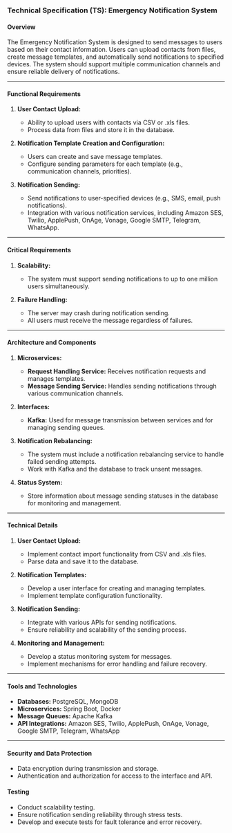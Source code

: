 ### Technical Specification (TS): Emergency Notification System

#### Overview
The Emergency Notification System is designed to send messages to users based on their contact information. Users can upload contacts from files, create message templates, and automatically send notifications to specified devices. The system should support multiple communication channels and ensure reliable delivery of notifications.

---

#### Functional Requirements

1. **User Contact Upload:**
   - Ability to upload users with contacts via CSV or .xls files.
   - Process data from files and store it in the database.

2. **Notification Template Creation and Configuration:**
   - Users can create and save message templates.
   - Configure sending parameters for each template (e.g., communication channels, priorities).

3. **Notification Sending:**
   - Send notifications to user-specified devices (e.g., SMS, email, push notifications).
   - Integration with various notification services, including Amazon SES, Twilio, ApplePush, OnAge, Vonage, Google SMTP, Telegram, WhatsApp.

---

#### Critical Requirements

1. **Scalability:**
   - The system must support sending notifications to up to one million users simultaneously.

2. **Failure Handling:**
   - The server may crash during notification sending.
   - All users must receive the message regardless of failures.

---

#### Architecture and Components

1. **Microservices:**
   - **Request Handling Service:** Receives notification requests and manages templates.
   - **Message Sending Service:** Handles sending notifications through various communication channels.

2. **Interfaces:**
   - **Kafka:** Used for message transmission between services and for managing sending queues.

3. **Notification Rebalancing:**
   - The system must include a notification rebalancing service to handle failed sending attempts.
   - Work with Kafka and the database to track unsent messages.

4. **Status System:**
   - Store information about message sending statuses in the database for monitoring and management.

---

#### Technical Details

1. **User Contact Upload:**
   - Implement contact import functionality from CSV and .xls files.
   - Parse data and save it to the database.

2. **Notification Templates:**
   - Develop a user interface for creating and managing templates.
   - Implement template configuration functionality.

3. **Notification Sending:**
   - Integrate with various APIs for sending notifications.
   - Ensure reliability and scalability of the sending process.

4. **Monitoring and Management:**
   - Develop a status monitoring system for messages.
   - Implement mechanisms for error handling and failure recovery.

---

#### Tools and Technologies

- **Databases:** PostgreSQL, MongoDB
- **Microservices:** Spring Boot, Docker
- **Message Queues:** Apache Kafka
- **API Integrations:** Amazon SES, Twilio, ApplePush, OnAge, Vonage, Google SMTP, Telegram, WhatsApp

---

#### Security and Data Protection

- Data encryption during transmission and storage.
- Authentication and authorization for access to the interface and API.

#### Testing

- Conduct scalability testing.
- Ensure notification sending reliability through stress tests.
- Develop and execute tests for fault tolerance and error recovery.